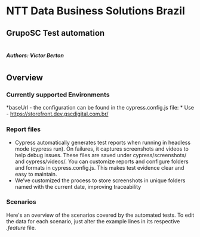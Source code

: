 # NTT Data Business Solutions Brazil
## GrupoSC Test automation
#
##### Authors: Victor Berton
#
#

## Overview

### Currently supported Environments
*baseUrl - the configuration can be found in the cypress.config.js file: 
    * Use - https://storefront.dev.gscdigital.com.br/

### Report files
* Cypress automatically generates test reports when running in headless mode (cypress run). On failures, it captures screenshots and videos to help debug issues. These files are saved under cypress/screenshots/ and cypress/videos/. You can customize reports and configure folders and formats in cypress.config.js. This makes test evidence clear and easy to maintain.
* We’ve customized the process to store screenshots in unique folders named with the current date, improving traceability

### Scenarios
Here's an overview of the scenarios covered by the automated tests.
To edit the data for each scenario, just alter the example lines in its respective *.feature* file.
